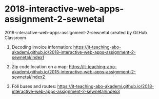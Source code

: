 # 2018-interactive-web-apps-assignment-2-sewnetal
2018-interactive-web-apps-assignment-2-sewnetal created by GitHub Classroom

1. Decoding invoice information: https://it-teaching-abo-akademi.github.io/2018-interactive-web-apps-assignment-2-sewnetal/index1

2. Zip code location on a map:   https://it-teaching-abo-akademi.github.io/2018-interactive-web-apps-assignment-2-sewnetal/index2

3. Föli buses and routes:        https://it-teaching-abo-akademi.github.io/2018-interactive-web-apps-assignment-2-sewnetal/index3


